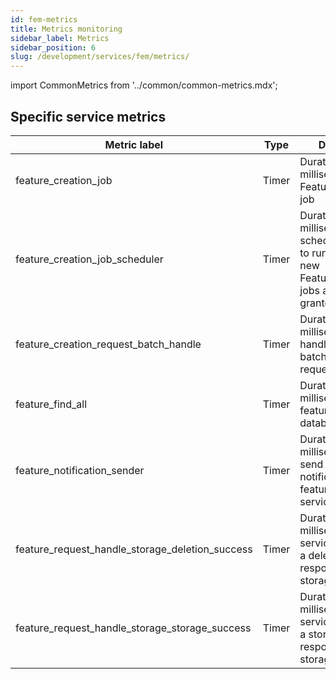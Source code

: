 ```yaml
---
id: fem-metrics
title: Metrics monitoring
sidebar_label: Metrics
sidebar_position: 6
slug: /development/services/fem/metrics/
---
```

import CommonMetrics from '../common/common-metrics.mdx';

<CommonMetrics />

## Specific service metrics


| Metric label | Type  | Description |
| ------------ | ----  | ----------- |
| feature_creation_job | Timer | Duration in milliseconds for a FeatureCreationJob job |
| feature_creation_job_scheduler | Timer | Duration in milliseconds for the scheduler process to run schedule new FeatureCreationJob jobs according to granted requests |
| feature_creation_request_batch_handle | Timer | Duration in milliseconds to handle AMQP batch creation requests |
| feature_find_all | Timer | Duration in milliseconds to find features in database |
| feature_notification_sender | Timer | Duration in milliseconds to send a batch of notification of features to notifier service |
| feature_request_handle_storage_deletion_success | Timer | Duration in milliseconds for the service to process a deletion success response from storage service |
| feature_request_handle_storage_storage_success | Timer | Duration in milliseconds for the service to process a storage success response from storage service |






